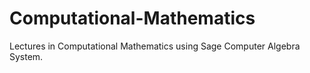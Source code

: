 # Computational-Mathematics
Lectures in Computational Mathematics using Sage Computer Algebra System.
